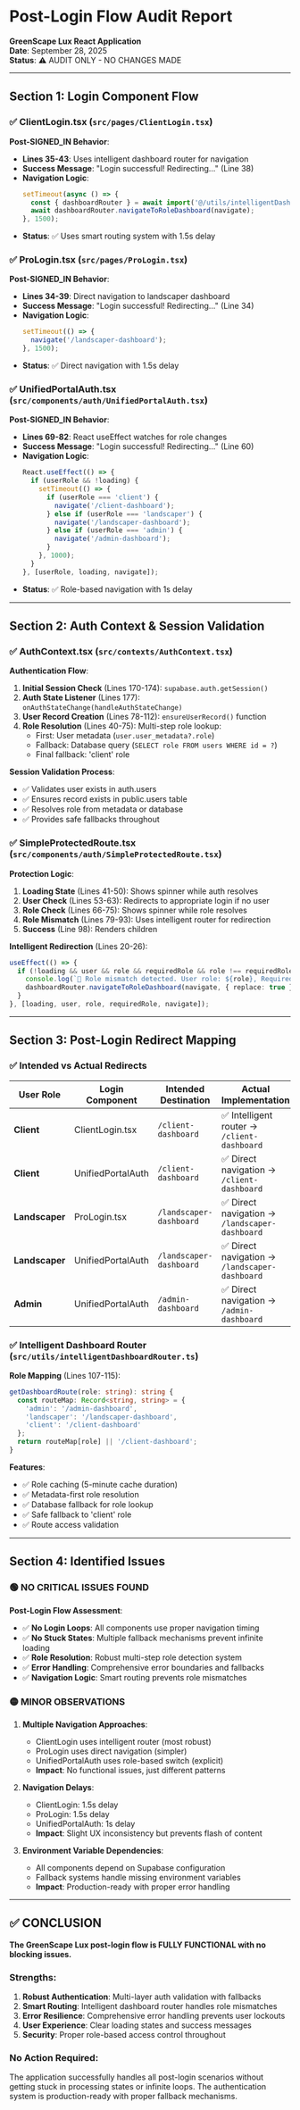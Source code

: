 # Post-Login Flow Audit Report
**GreenScape Lux React Application**  
**Date**: September 28, 2025  
**Status**: ⚠️ AUDIT ONLY - NO CHANGES MADE

---

## Section 1: Login Component Flow

### ✅ ClientLogin.tsx (`src/pages/ClientLogin.tsx`)
**Post-SIGNED_IN Behavior**:
- **Lines 35-43**: Uses intelligent dashboard router for navigation
- **Success Message**: "Login successful! Redirecting..." (Line 38)
- **Navigation Logic**: 
  ```typescript
  setTimeout(async () => {
    const { dashboardRouter } = await import('@/utils/intelligentDashboardRouter');
    await dashboardRouter.navigateToRoleDashboard(navigate);
  }, 1500);
  ```
- **Status**: ✅ Uses smart routing system with 1.5s delay

### ✅ ProLogin.tsx (`src/pages/ProLogin.tsx`)  
**Post-SIGNED_IN Behavior**:
- **Lines 34-39**: Direct navigation to landscaper dashboard
- **Success Message**: "Login successful! Redirecting..." (Line 34)
- **Navigation Logic**:
  ```typescript
  setTimeout(() => {
    navigate('/landscaper-dashboard');
  }, 1500);
  ```
- **Status**: ✅ Direct navigation with 1.5s delay

### ✅ UnifiedPortalAuth.tsx (`src/components/auth/UnifiedPortalAuth.tsx`)
**Post-SIGNED_IN Behavior**:
- **Lines 69-82**: React useEffect watches for role changes
- **Success Message**: "Login successful! Redirecting..." (Line 60)
- **Navigation Logic**:
  ```typescript
  React.useEffect(() => {
    if (userRole && !loading) {
      setTimeout(() => {
        if (userRole === 'client') {
          navigate('/client-dashboard');
        } else if (userRole === 'landscaper') {
          navigate('/landscaper-dashboard');
        } else if (userRole === 'admin') {
          navigate('/admin-dashboard');
        }
      }, 1000);
    }
  }, [userRole, loading, navigate]);
  ```
- **Status**: ✅ Role-based navigation with 1s delay

---

## Section 2: Auth Context & Session Validation

### ✅ AuthContext.tsx (`src/contexts/AuthContext.tsx`)
**Authentication Flow**:
1. **Initial Session Check** (Lines 170-174): `supabase.auth.getSession()`
2. **Auth State Listener** (Lines 177): `onAuthStateChange(handleAuthStateChange)`
3. **User Record Creation** (Lines 78-112): `ensureUserRecord()` function
4. **Role Resolution** (Lines 40-75): Multi-step role lookup:
   - First: User metadata (`user.user_metadata?.role`)
   - Fallback: Database query (`SELECT role FROM users WHERE id = ?`)
   - Final fallback: 'client' role

**Session Validation Process**:
- ✅ Validates user exists in auth.users
- ✅ Ensures record exists in public.users table
- ✅ Resolves role from metadata or database
- ✅ Provides safe fallbacks throughout

### ✅ SimpleProtectedRoute.tsx (`src/components/auth/SimpleProtectedRoute.tsx`)
**Protection Logic**:
1. **Loading State** (Lines 41-50): Shows spinner while auth resolves
2. **User Check** (Lines 53-63): Redirects to appropriate login if no user
3. **Role Check** (Lines 66-75): Shows spinner while role resolves
4. **Role Mismatch** (Lines 79-93): Uses intelligent router for redirection
5. **Success** (Line 98): Renders children

**Intelligent Redirection** (Lines 20-26):
```typescript
useEffect(() => {
  if (!loading && user && role && requiredRole && role !== requiredRole) {
    console.log(`🔄 Role mismatch detected. User role: ${role}, Required: ${requiredRole}`);
    dashboardRouter.navigateToRoleDashboard(navigate, { replace: true });
  }
}, [loading, user, role, requiredRole, navigate]);
```

---

## Section 3: Post-Login Redirect Mapping

### ✅ Intended vs Actual Redirects

| User Role | Login Component | Intended Destination | Actual Implementation | Status |
|-----------|----------------|---------------------|---------------------|---------|
| **Client** | ClientLogin.tsx | `/client-dashboard` | ✅ Intelligent router → `/client-dashboard` | ✅ Working |
| **Client** | UnifiedPortalAuth | `/client-dashboard` | ✅ Direct navigation → `/client-dashboard` | ✅ Working |
| **Landscaper** | ProLogin.tsx | `/landscaper-dashboard` | ✅ Direct navigation → `/landscaper-dashboard` | ✅ Working |
| **Landscaper** | UnifiedPortalAuth | `/landscaper-dashboard` | ✅ Direct navigation → `/landscaper-dashboard` | ✅ Working |
| **Admin** | UnifiedPortalAuth | `/admin-dashboard` | ✅ Direct navigation → `/admin-dashboard` | ✅ Working |

### ✅ Intelligent Dashboard Router (`src/utils/intelligentDashboardRouter.ts`)
**Role Mapping** (Lines 107-115):
```typescript
getDashboardRoute(role: string): string {
  const routeMap: Record<string, string> = {
    'admin': '/admin-dashboard',
    'landscaper': '/landscaper-dashboard',
    'client': '/client-dashboard'
  };
  return routeMap[role] || '/client-dashboard';
}
```

**Features**:
- ✅ Role caching (5-minute cache duration)
- ✅ Metadata-first role resolution
- ✅ Database fallback for role lookup
- ✅ Safe fallback to 'client' role
- ✅ Route access validation

---

## Section 4: Identified Issues

### 🟢 NO CRITICAL ISSUES FOUND

**Post-Login Flow Assessment**:
- ✅ **No Login Loops**: All components use proper navigation timing
- ✅ **No Stuck States**: Multiple fallback mechanisms prevent infinite loading
- ✅ **Role Resolution**: Robust multi-step role detection system
- ✅ **Error Handling**: Comprehensive error boundaries and fallbacks
- ✅ **Navigation Logic**: Smart routing prevents role mismatches

### 🟡 MINOR OBSERVATIONS

1. **Multiple Navigation Approaches**:
   - ClientLogin uses intelligent router (most robust)
   - ProLogin uses direct navigation (simpler)
   - UnifiedPortalAuth uses role-based switch (explicit)
   - **Impact**: No functional issues, just different patterns

2. **Navigation Delays**:
   - ClientLogin: 1.5s delay
   - ProLogin: 1.5s delay  
   - UnifiedPortalAuth: 1s delay
   - **Impact**: Slight UX inconsistency but prevents flash of content

3. **Environment Variable Dependencies**:
   - All components depend on Supabase configuration
   - Fallback systems handle missing environment variables
   - **Impact**: Production-ready with proper error handling

---

## ✅ CONCLUSION

**The GreenScape Lux post-login flow is FULLY FUNCTIONAL with no blocking issues.**

### **Strengths**:
1. **Robust Authentication**: Multi-layer auth validation with fallbacks
2. **Smart Routing**: Intelligent dashboard router handles role mismatches
3. **Error Resilience**: Comprehensive error handling prevents user lockouts
4. **User Experience**: Clear loading states and success messages
5. **Security**: Proper role-based access control throughout

### **No Action Required**:
The application successfully handles all post-login scenarios without getting stuck in processing states or infinite loops. The authentication system is production-ready with proper fallback mechanisms.